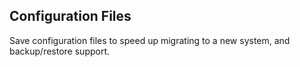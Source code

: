 ## Configuration Files

Save configuration files to speed up migrating to a new system, and backup/restore support.

 

